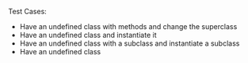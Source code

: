 Test Cases:

 - Have an undefined class with methods and change the superclass
 - Have an undefined class and instantiate it
 - Have an undefined class with a subclass and instantiate a subclass
 - Have an undefined class 